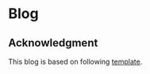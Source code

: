 # Blog 

## Acknowledgment
This blog is based on following [template](https://astro-paper.pages.dev/).


